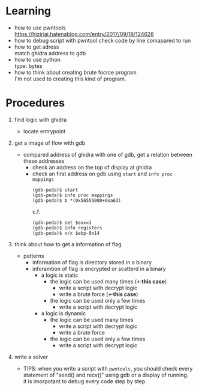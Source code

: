 # Learning
- how to use pwntools  
https://hiziriai.hatenablog.com/entry/2017/09/18/124628
- how to debug script with pwntool
check code by line comapared to run  
- how to get adress  
match ghidra address to gdb  
- how to use python  
type: bytes  
- how to think about creating brute focrce program  
I'm not used to creating this kind of program.  

# Procedures
1. find logic with ghidra  
    -  locate entrypoint
2. get a image of flow with gdb  
    - compared address of ghidra with one of gdb, get a relation between these addresses  
        - check an address on the top of display at ghidra
        - check an first address on gdb using `start` and `info proc mappings` 
            ```
            (gdb-peda)$ start
            (gdb-peda)$ info proc mappings
            (gdb-peda)$ b *(0x56555000+0xa63)
            ```
            c.f.
            ```
            (gdb-peda)$ set $eax=1
            (gdb-peda)$ info registers
            (gdb-peda)$ x/x $ebp-0x14
            ```
3. think about how to get a information of flag  
    - patterns  
        - information of flag is directory stored in a binary  
        - inforamtion of flag is encrypted or scatterd in a binary  
            - a logic is static  
                - the logic can be used many times (<-**this case**)
                    - write a script with decrypt logic  
                    - write a brute force (<-**this case**)
                - the logic can be used only a few times  
                    - write a script with decrypt logic  
            - a logic is dynamic  
                - the logic can be used many times  
                    - write a script with decrypt logic  
                    - write a brute force  
                - the logic can be used only a few times  
                    - write a script with decrypt logic  

4. write a solver  
    - TIPS: when you write a script with `pwntools`, you should check every statement of "send() and recv()" using gdb or a display of running.     
        it is imorpotant to debug every code step by step


